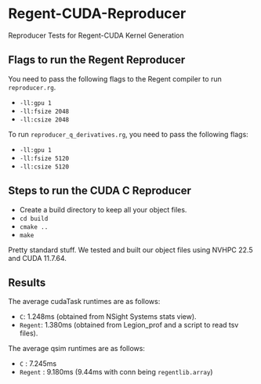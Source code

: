 # Regent-CUDA-Reproducer
Reproducer Tests for Regent-CUDA Kernel Generation

## Flags to run the Regent Reproducer
You need to pass the following flags to the Regent compiler to run `reproducer.rg`.
- ```-ll:gpu 1```
- ```-ll:fsize 2048```
- ```-ll:csize 2048```


To run `reproducer_q_derivatives.rg`, you need to pass the following flags:
- ```-ll:gpu 1```
- ```-ll:fsize 5120```
- ```-ll:csize 5120```

## Steps to run the CUDA C Reproducer
- Create a build directory to keep all your object files.
- `cd build`
- `cmake ..`
- `make`  


Pretty standard stuff. We tested and built our object files using NVHPC 22.5 and CUDA 11.7.64.

## Results
The average cudaTask runtimes are as follows:
- `C`: 1.248ms (obtained from NSight Systems stats view).
- `Regent`: 1.380ms (obtained from Legion_prof and a script to read tsv files).


The average qsim runtimes are as follows:
- `C` : 7.245ms
- `Regent` : 9.180ms (9.44ms with conn being `regentlib.array`)
